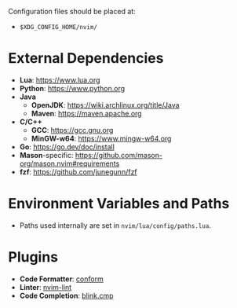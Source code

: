 Configuration files should be placed at:
- `$XDG_CONFIG_HOME/nvim/`


# External Dependencies
- **Lua**: https://www.lua.org
- **Python**: https://www.python.org
- **Java**
  - **OpenJDK**: https://wiki.archlinux.org/title/Java
  - **Maven**: https://maven.apache.org
- **C/C++**
  - **GCC**: https://gcc.gnu.org
  - **MinGW-w64**: https://www.mingw-w64.org
- **Go**: https://go.dev/doc/install
- **Mason**-specific: https://github.com/mason-org/mason.nvim#requirements
- **fzf**: https://github.com/junegunn/fzf


# Environment Variables and Paths
- Paths used internally are set in `nvim/lua/config/paths.lua`.

# Plugins
- **Code Formatter**: [conform](https://github.com/stevearc/conform.nvim)
- **Linter**: [nvim-lint](https://github.com/mfussenegger/nvim-lint)
- **Code Completion**: [blink.cmp](https://github.com/Saghen/blink.cmp)
